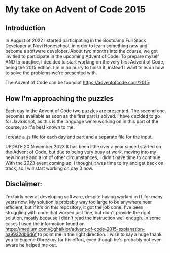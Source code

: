 # My take on Advent of Code 2015

## Introduction

In August of 2022 I started participating in the Bootcamp Full Stack Developer at Novi Hogeschool, in order to learn 
something new and become a software developer. About two months into the course, we got invitied to participate in the 
upcoming Advent of Code.
To prepare myself AND to practice, I decided to start working on the very first Advent of Code, being the 2015 edtion.
I'm in no hurry to finish it, instead I want to learn  how to solve the problems we're presented with.

The Advent of Code can be found at https://adventofcode.com/2015

## How I'm approaching the puzzles

Each day in the Advent of Code two puzzles are presented. The second one becomes available as soon as the first part is 
solved.
I have decided to go for JavaScript, as this is the language we're working on in this part of the course, so it's best 
known to me.

I create a .js file for each day and part and a separate file for the input.


UPDATE 20 November 2023
It has been little over a year since I started on the Advent of Code, but due to being very busy at work, moving into 
my new house and a lot of other circumstances, I didn't have time to continue.
With the 2023 event coming up, I thought it was time to try and get back on track, so I will start working on day 3 now.


## Disclaimer:
I'm fairly new at developing software, despite having worked in IT for many years now. My solution is probably way too 
large to be anywhere near efficient, but if it's on this repository, it got the job done.
I've been struggling with code that worked just fine, but didn't provide the right solution, mostly because I didn't 
read the instruction well enough. In some cases I used the information found on 
https://medium.com/@ghaiklor/advent-of-code-2015-explanation-aa9932db6d6f to point me in the right direction. 
I wish to say a huge thank you to Eugene Obrezkov for his effort, even though he's probably not even aware he helped 
me out.